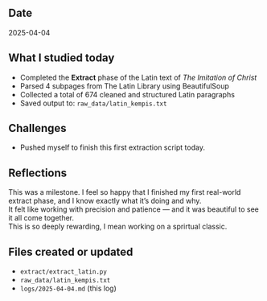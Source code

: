 ## Date  
2025-04-04

## What I studied today  
- Completed the **Extract** phase of the Latin text of *The Imitation of Christ*
- Parsed 4 subpages from The Latin Library using BeautifulSoup
- Collected a total of 674 cleaned and structured Latin paragraphs
- Saved output to: `raw_data/latin_kempis.txt`

## Challenges
- Pushed myself to finish this first extraction script today.

## Reflections  
This was a milestone. I feel so happy that I finished my first real-world extract phase, 
and I know exactly what it’s doing and why.  
It felt like working with precision and patience — 
and it was beautiful to see it all come together.  
This is so deeply rewarding, I mean working on a sprirtual classic.

## Files created or updated  
- `extract/extract_latin.py`  
- `raw_data/latin_kempis.txt`  
- `logs/2025-04-04.md` (this log)